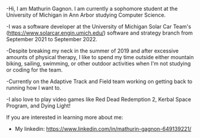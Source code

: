 -Hi, I am Mathurin Gagnon. I am currently a sophomore student at the University of Michigan in Ann Arbor studying Computer Science.

-I was a software developer at the University of Michigan Solar Car Team's (https://www.solarcar.engin.umich.edu/) software and strategy branch from September 2021 to September 2022.

-Despite breaking my neck in the summer of 2019 and after excessive amounts of physical therapy, I like to spend my time outside either mountain biking, sailing, swimming, or other outdoor activities when I'm not studying or coding for the team.

-Currently on the Adaptive Track and Field team working on getting back to running how I want to.

-I also love to play video games like Red Dead Redemption 2, Kerbal Space Program, and Dying Light!

If you are interested in learning more about me:

- My linkedin: https://www.linkedin.com/in/mathurin-gagnon-649139221/
<!---
mtgagnon/mtgagnon is a ✨ special ✨ repository because its `README.md` (this file) appears on your GitHub profile.
You can click the Preview link to take a look at your changes.
--->
